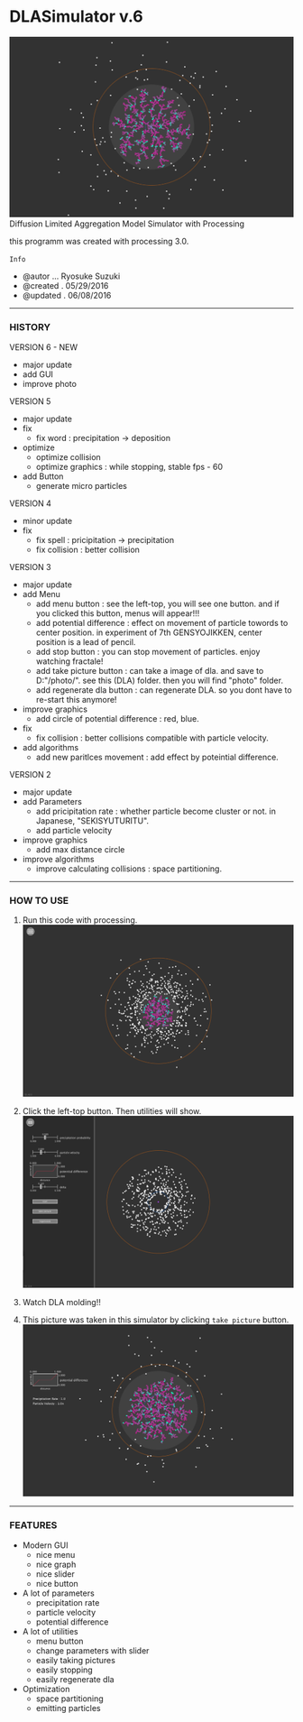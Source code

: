 # DLASimulator v.6

![DLA Simulator](https://github.com/RyosukeCla/DLASimulator/blob/images/IMG_2016y6m6d3h13m28.png?raw=true)
Diffusion Limited Aggregation Model Simulator with Processing

this programm was created with processing 3.0.

``Info``

- @autor ... Ryosuke Suzuki
- @created . 05/29/2016
- @updated . 06/08/2016

***

### HISTORY

VERSION 6 - NEW
 - major update
 - add GUI
 - improve photo
 
VERSION 5
 - major update
 - fix
   - fix word : precipitation -> deposition
 - optimize
   - optimize collision
   - optimize graphics : while stopping, stable fps - 60
 - add Button
   - generate micro particles

VERSION 4
 - minor update
 - fix
   - fix spell : pricipitation -> precipitation
   - fix collision : better collision
   
VERSION 3
 - major update
 - add Menu
   - add menu button : see the left-top, you will see one button. and if you clicked this button, menus will appear!!!
   - add potential difference : effect on movement of particle towords to center position. in experiment of 7th GENSYOJIKKEN, center position is a lead of pencil.
   - add stop button : you can stop movement of particles. enjoy watching fractale!
   - add take picture button : can take a image of dla. and save to D:"/photo/". see this (DLA) folder. then you will find "photo" folder.
   - add regenerate dla button : can regenerate DLA. so you dont have to re-start this anymore!
 - improve graphics
   - add circle of potential difference : red, blue.
 - fix
   - fix collision : better collisions compatible with particle velocity.
 - add algorithms
   - add new paritlces movement : add effect by poteintial difference.
   
VERSION 2
 - major update
 - add Parameters
   - add pricipitation rate : whether particle become cluster or not. in Japanese, "SEKISYUTURITU".
   - add particle velocity
 - improve graphics
   - add max distance circle
 - improve algorithms
   - improve  calculating collisions : space partitioning.
 
***

### HOW TO USE
1. Run this code with processing.
![run](https://github.com/RyosukeCla/DLASimulator/blob/images/%E3%82%B9%E3%82%AF%E3%83%AA%E3%83%BC%E3%83%B3%E3%82%B7%E3%83%A7%E3%83%83%E3%83%88%202016-06-06%203.02.37.png?raw=true)

2. Click the left-top button. Then utilities will show.
![click menu button](https://github.com/RyosukeCla/DLASimulator/blob/images/%E3%82%B9%E3%82%AF%E3%83%AA%E3%83%BC%E3%83%B3%E3%82%B7%E3%83%A7%E3%83%83%E3%83%88%202016-06-05%2018.07.00.png?raw=true)

3. Watch DLA molding!!

4. This picture was taken in this simulator by clicking ``take picture`` button.
![picture](https://github.com/RyosukeCla/DLASimulator/blob/images/IMG_2016y6m6d1h46m31.png?raw=true)

***

### FEATURES
- Modern GUI
  - nice menu
  - nice graph
  - nice slider
  - nice button
- A lot of parameters
  - precipitation rate
  - particle velocity
  - potential difference
- A lot of utilities
  - menu button
  - change parameters with slider
  - easily taking pictures
  - easily stopping
  - easily regenerate dla
- Optimization
  - space partitioning
  - emitting particles

  

